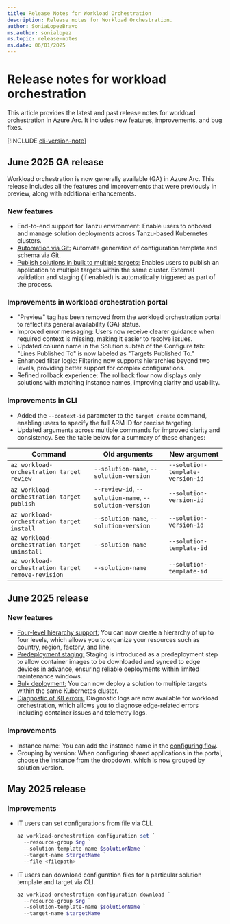 ```yaml
---
title: Release Notes for Workload Orchestration
description: Release notes for Workload Orchestration.
author: SoniaLopezBravo
ms.author: sonialopez
ms.topic: release-notes
ms.date: 06/01/2025
---
```


# Release notes for workload orchestration

This article provides the latest and past release notes for workload orchestration in Azure Arc. It includes new features, improvements, and bug fixes.

[!INCLUDE [cli-version-note](includes/cli-version-note.md)]

## June 2025 GA release

Workload orchestration is now generally available (GA) in Azure Arc. This release includes all the features and improvements that were previously in preview, along with additional enhancements.

### New features

- End-to-end support for Tanzu environment: Enable users to onboard and manage solution deployments across Tanzu-based Kubernetes clusters.
- [Automation via Git:](github-actions.md) Automate generation of configuration template and schema via Git. 
- [Publish solutions in bulk to multiple targets:](bulk-deployment.md) Enables users to publish an application to multiple targets within the same cluster. External validation and staging (if enabled) is automatically triggered as part of the process. 

### Improvements in workload orchestration portal

- "Preview" tag has been removed from the workload orchestration portal to reflect its general availability (GA) status.
- Improved error messaging: Users now receive clearer guidance when required context is missing, making it easier to resolve issues.
- Updated column name in the Solution subtab of the Configure tab: "Lines Published To" is now labeled as "Targets Published To."
- Enhanced filter logic: Filtering now supports hierarchies beyond two levels, providing better support for complex configurations.
- Refined rollback experience: The rollback flow now displays only solutions with matching instance names, improving clarity and usability.

### Improvements in CLI

- Added the `--context-id` parameter to the `target create` command, enabling users to specify the full ARM ID for precise targeting.
- Updated arguments across multiple commands for improved clarity and consistency. See the table below for a summary of these changes:

|Command|Old arguments|New argument|
|---|---|---|
|`az workload-orchestration target review`|`--solution-name`, `--solution-version`|`--solution-template-version-id`|
|`az workload-orchestration target publish`|`--review-id`, `--solution-name`, `--solution-version`|`--solution-version-id`|
|`az workload-orchestration target install`|`--solution-name`, `--solution-version`|`--solution-version-id`|
|`az workload-orchestration target uninstall`|`--solution-name`|`--solution-template-id`|
|`az workload-orchestration target remove-revision`|`--solution-name`|`--solution-template-id`|

## June 2025 release

### New features

- [Four-level hierarchy support:](service-group.md#service-groups-at-different-hierarchy-levels) You can now create a hierarchy of up to four levels, which allows you to organize your resources such as country, region, factory, and line. 
- [Predeployment staging:](how-to-stage.md) Staging is introduced as a predeployment step to allow container images to be downloaded and synced to edge devices in advance, ensuring reliable deployments within limited maintenance windows.
- [Bulk deployment:](bulk-deployment.md) You can now deploy a solution to multiple targets within the same Kubernetes cluster. 
- [Diagnostic of K8 errors:](diagnose-problems.md) Diagnostic logs are now available for workload orchestration, which allows you to diagnose edge-related errors including container issues and telemetry logs. 

### Improvements

- Instance name: You can add the instance name in the [configuring flow](configure.md#configure-solution-parameters).
- Grouping by version: When configuring shared applications in the portal, choose the instance from the dropdown, which is now grouped by solution version.

## May 2025 release

### Improvements

- IT users can set configurations from file via CLI. 

    ```powershell
    az workload-orchestration configuration set `
      --resource-group $rg `
      --solution-template-name $solutionName `
      --target-name $targetName `
      --file <filepath>
    ```

- IT users can download configuration files for a particular solution template and target via CLI.

    ```powershell
    az workload-orchestration configuration download `
      --resource-group $rg `
      --solution-template-name $solutionName `
      --target-name $targetName
    ```


